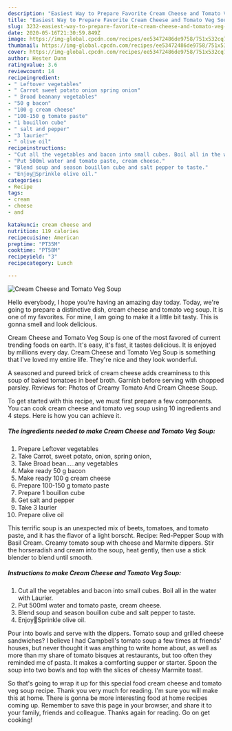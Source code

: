 ```yaml
---
description: "Easiest Way to Prepare Favorite Cream Cheese and Tomato Veg Soup"
title: "Easiest Way to Prepare Favorite Cream Cheese and Tomato Veg Soup"
slug: 3232-easiest-way-to-prepare-favorite-cream-cheese-and-tomato-veg-soup
date: 2020-05-16T21:30:59.849Z
image: https://img-global.cpcdn.com/recipes/ee53472486de9758/751x532cq70/cream-cheese-and-tomato-veg-soup-recipe-main-photo.jpg
thumbnail: https://img-global.cpcdn.com/recipes/ee53472486de9758/751x532cq70/cream-cheese-and-tomato-veg-soup-recipe-main-photo.jpg
cover: https://img-global.cpcdn.com/recipes/ee53472486de9758/751x532cq70/cream-cheese-and-tomato-veg-soup-recipe-main-photo.jpg
author: Hester Dunn
ratingvalue: 3.6
reviewcount: 14
recipeingredient:
- " Leftover vegetables"
- " Carrot sweet potato onion spring onion"
- " Broad beanany vegetables"
- "50 g bacon"
- "100 g cream cheese"
- "100-150 g tomato paste"
- "1 bouillon cube"
- " salt and pepper"
- "3 laurier"
- " olive oil"
recipeinstructions:
- "Cut all the vegetables and bacon into small cubes. Boil all in the water with Laurier."
- "Put 500ml water and tomato paste, cream cheese."
- "Blend soup and season bouillon cube and salt pepper to taste."
- "Enjoy🌸Sprinkle olive oil."
categories:
- Recipe
tags:
- cream
- cheese
- and

katakunci: cream cheese and 
nutrition: 119 calories
recipecuisine: American
preptime: "PT35M"
cooktime: "PT58M"
recipeyield: "3"
recipecategory: Lunch

---
```



![Cream Cheese and Tomato Veg Soup](https://img-global.cpcdn.com/recipes/ee53472486de9758/751x532cq70/cream-cheese-and-tomato-veg-soup-recipe-main-photo.jpg)

Hello everybody, I hope you're having an amazing day today. Today, we're going to prepare a distinctive dish, cream cheese and tomato veg soup. It is one of my favorites. For mine, I am going to make it a little bit tasty. This is gonna smell and look delicious.

Cream Cheese and Tomato Veg Soup is one of the most favored of current trending foods on earth. It's easy, it's fast, it tastes delicious. It is enjoyed by millions every day. Cream Cheese and Tomato Veg Soup is something that I've loved my entire life. They're nice and they look wonderful.

A seasoned and pureed brick of cream cheese adds creaminess to this soup of baked tomatoes in beef broth. Garnish before serving with chopped parsley. Reviews for: Photos of Creamy Tomato And Cream Cheese Soup.


To get started with this recipe, we must first prepare a few components. You can cook cream cheese and tomato veg soup using 10 ingredients and 4 steps. Here is how you can achieve it.

<!--inarticleads1-->

##### The ingredients needed to make Cream Cheese and Tomato Veg Soup:

1. Prepare  Leftover vegetables
1. Take  Carrot, sweet potato, onion, spring onion,
1. Take  Broad bean.....any vegetables
1. Make ready 50 g bacon
1. Make ready 100 g cream cheese
1. Prepare 100-150 g tomato paste
1. Prepare 1 bouillon cube
1. Get  salt and pepper
1. Take 3 laurier
1. Prepare  olive oil


This terrific soup is an unexpected mix of beets, tomatoes, and tomato paste, and it has the flavor of a light borscht. Recipe: Red-Pepper Soup with Basil Cream. Creamy tomato soup with cheese and Marmite dippers. Stir the horseradish and cream into the soup, heat gently, then use a stick blender to blend until smooth. 

<!--inarticleads2-->

##### Instructions to make Cream Cheese and Tomato Veg Soup:

1. Cut all the vegetables and bacon into small cubes. Boil all in the water with Laurier.
1. Put 500ml water and tomato paste, cream cheese.
1. Blend soup and season bouillon cube and salt pepper to taste.
1. Enjoy🌸Sprinkle olive oil.


Pour into bowls and serve with the dippers. Tomato soup and grilled cheese sandwiches? I believe I had Campbell&#39;s tomato soup a few times at friends&#39; houses, but never thought it was anything to write home about, as well as more than my share of tomato bisques at restaurants, but too often they reminded me of pasta. It makes a comforting supper or starter. Spoon the soup into two bowls and top with the slices of cheesy Marmite toast. 

So that's going to wrap it up for this special food cream cheese and tomato veg soup recipe. Thank you very much for reading. I'm sure you will make this at home. There is gonna be more interesting food at home recipes coming up. Remember to save this page in your browser, and share it to your family, friends and colleague. Thanks again for reading. Go on get cooking!
